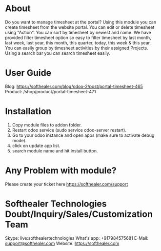 About
============
Do you want to manage timesheet at the portal? Using this module you can create timesheet from the website portal. You can edit or delete timesheet using "Action". You can sort by timesheet by newest and name. We have provided filter timesheet option so easy to filter timesheet by last month, last week, last year, this month, this quarter, today, this week & this year. You can easily group by timesheet activities by their assigned Projects. Using a search bar you can search timesheet easily.



User Guide
============
Blog: https://softhealer.com/blog/odoo-2/post/portal-timesheet-465
Product: /shop/product/portal-timesheet-471

Installation
============
1) Copy module files to addon folder.
2) Restart odoo service (sudo service odoo-server restart).
3) Go to your odoo instance and open apps (make sure to activate debug mode).
4) click on update app list.
5) search module name and hit install button.

Any Problem with module?
=====================================
Please create your ticket here https://softhealer.com/support

Softhealer Technologies Doubt/Inquiry/Sales/Customization Team
=====================================
Skype: live:softhealertechnologies
What's app: +917984575681
E-Mail: support@softhealer.com
Website: https://softhealer.com

